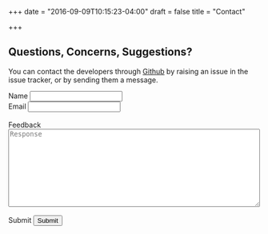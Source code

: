 +++
date = "2016-09-09T10:15:23-04:00"
draft = false
title = "Contact"

+++

## Questions, Concerns, Suggestions?

You can contact the developers through [Github](https://github.com/jattmones/assistMe) by raising an issue in the issue
tracker, or by sending them a message.
<dl>
<form>
    <form action="https://formspree.io/requestresponse240@gmail.com" method="POST">
    <input type="hidden" name="_next" value="http://assist-me-download.netlify.com/contact/"/>
    <label>Name</label> <input type="text" name="name"> <br>
    <label>Email</label> <input type="email" name="_replyto"> <br> <br>
    <label>Feedback</label> <br> <textarea rows = "10" cols = "60" name = "story" type = "text" placeholder="Response" ></textarea> <br><br>
    <label>Submit</label> <input type = "submit"/>
    </form>
</form>
</dl>
